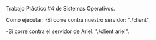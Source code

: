 Trabajo Práctico #4 de Sistemas Operativos.

Como ejecutar:
-Si corre contra nuestro servidor: "./client".

-Si corre contra el servidor de Ariel: "./client ariel".
